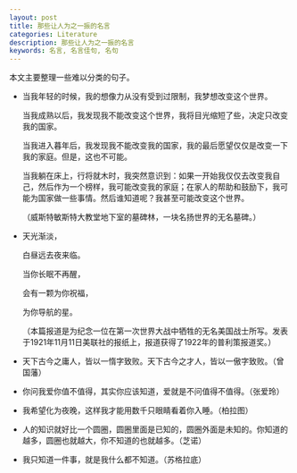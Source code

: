 ```yaml
---
layout: post
title: 那些让人为之一振的名言
categories: Literature
description: 那些让人为之一振的名言
keywords: 名言, 名言佳句, 名句
---
```


本文主要整理一些难以分类的句子。

- 当我年轻的时候，我的想像力从没有受到过限制，我梦想改变这个世界。

  当我成熟以后，我发现我不能改变这个世界，我将目光缩短了些，决定只改变我的国家。

  当我进入暮年后，我发现我不能改变我的国家，我的最后愿望仅仅是改变一下我的家庭。但是，这也不可能。

  当我躺在床上，行将就木时，我突然意识到：如果一开始我仅仅去改变我自己，然后作为一个榜样，我可能改变我的家庭；在家人的帮助和鼓励下，我可能为国家做一些事情。然后谁知道呢？我甚至可能改变这个世界。

  （威斯特敏斯特大教堂地下室的墓碑林，一块名扬世界的无名墓碑。）

- 天光渐淡，

  白昼远去夜来临。

  当你长眠不再醒，

  会有一颗为你祝福，

  为你导航的星。

  （本篇报道是为纪念一位在第一次世界大战中牺牲的无名美国战士所写。发表于1921年11月11日美联社的报纸上，报道获得了1922年的普利策报道奖。）

- 天下古今之庸人，皆以一惰字致败。天下古今之才人，皆以一傲字致败。（曾国藩）

- 你问我爱你值不值得，其实你应该知道，爱就是不问值得不值得。（张爱玲）

- 我希望化为夜晚，这样我才能用数千只眼睛看着你入睡。（柏拉图）

- 人的知识就好比一个圆圈，圆圈里面是已知的，圆圈外面是未知的。你知道的越多，圆圈也就越大，你不知道的也就越多。（芝诺）

- 我只知道一件事，就是我什么都不知道。（苏格拉底）